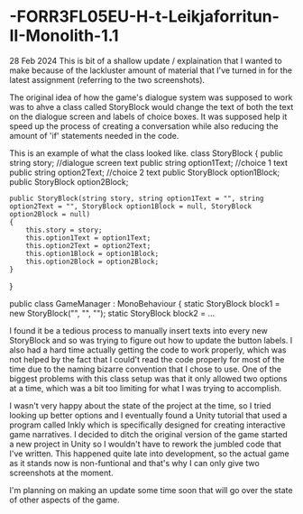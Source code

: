 # -FORR3FL05EU-H-t-Leikjaforritun-II-Monolith-1.1

28 Feb 2024
This is bit of a shallow update / explaination that I wanted to make because of the lackluster amount of material that I've turned in for the latest assignment (referring to the two screenshots).

The original idea of how the game's dialogue system was supposed to work was to ahve a class called StoryBlock would change the text of both the text on the dialogue screen and labels of choice boxes. It was supposed help it speed up the process of creating a conversation while also reducing the amount of 'if' statements needed in the code.

This is an example of what the class looked like.
class StoryBlock
{
    public string story; //dialogue screen text
    public string option1Text; //choice 1 text
    public string option2Text; //choice 2 text
    public StoryBlock option1Block;
    public StoryBlock option2Block;

    public StoryBlock(string story, string option1Text = "", string option2Text = "", StoryBlock option1Block = null, StoryBlock option2Block = null)
    {
        this.story = story;
        this.option1Text = option1Text;
        this.option2Text = option2Text;
        this.option1Block = option1Block;
        this.option2Block = option2Block;
    }
}

public class GameManager : MonoBehaviour
{
    static StoryBlock block1 = new StoryBlock("", "", "");
    static StoryBlock block2 =
...


I found it be a tedious process to manually insert texts into every new StoryBlock and so was trying to figure out how to update the button labels. I also had a hard time actually getting the code to work properly, which was not helped by the fact that I could't read the code properly for most of the time due to the naming bizarre convention that I chose to use.
One of the biggest problems with this class setup was that it only allowed two options at a time, which was a bit too limiting for what I was trying to accomplish.

I wasn't very happy about the state of the project at the time, so I tried looking up better options and I eventually found a Unity tutorial that used a program called Inkly which is specifically designed for creating interactive game narratives. I decided to ditch the original version of the game started a new project in Unity so I wouldn't have to rework the jumbled code that I've written. This happened quite late into development, so the actual game as it stands now is non-funtional and that's why I can only give two screenshots at the moment.

I'm planning on making an update some time soon that will go over the state of other aspects of the game.
